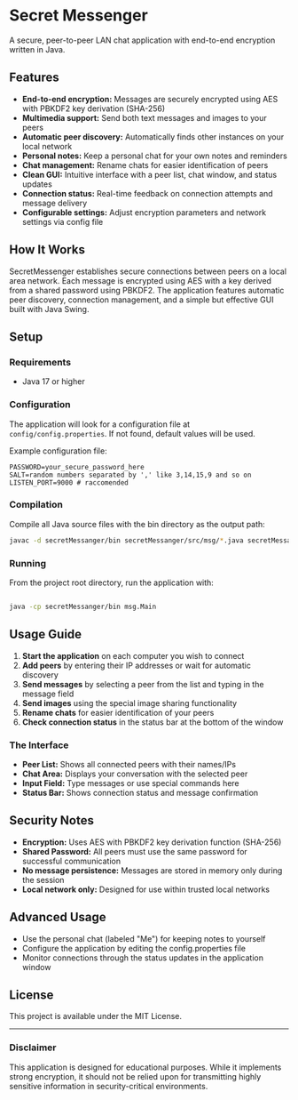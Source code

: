 # Secret Messenger

A secure, peer-to-peer LAN chat application with end-to-end encryption written in Java.

## Features

- **End-to-end encryption:** Messages are securely encrypted using AES with PBKDF2 key derivation (SHA-256)
- **Multimedia support:** Send both text messages and images to your peers
- **Automatic peer discovery:** Automatically finds other instances on your local network
- **Personal notes:** Keep a personal chat for your own notes and reminders
- **Chat management:** Rename chats for easier identification of peers
- **Clean GUI:** Intuitive interface with a peer list, chat window, and status updates
- **Connection status:** Real-time feedback on connection attempts and message delivery
- **Configurable settings:** Adjust encryption parameters and network settings via config file

## How It Works

SecretMessenger establishes secure connections between peers on a local area network. Each message is encrypted using AES with a key derived from a shared password using PBKDF2. The application features automatic peer discovery, connection management, and a simple but effective GUI built with Java Swing.

## Setup

### Requirements

- Java 17 or higher

### Configuration

The application will look for a configuration file at `config/config.properties`. If not found, default values will be used.

Example configuration file:
```properties
PASSWORD=your_secure_password_here
SALT=random numbers separated by ',' like 3,14,15,9 and so on
LISTEN_PORT=9000 # raccomended
```

### Compilation

Compile all Java source files with the bin directory as the output path:

```bash
javac -d secretMessanger/bin secretMessanger/src/msg/*.java secretMessanger/src/msg/*/*.java
```

### Running

From the project root directory, run the application with:

```bash

java -cp secretMessanger/bin msg.Main
```

## Usage Guide

1. **Start the application** on each computer you wish to connect
2. **Add peers** by entering their IP addresses or wait for automatic discovery
3. **Send messages** by selecting a peer from the list and typing in the message field
4. **Send images** using the special image sharing functionality
5. **Rename chats** for easier identification of your peers
6. **Check connection status** in the status bar at the bottom of the window

### The Interface

- **Peer List:** Shows all connected peers with their names/IPs
- **Chat Area:** Displays your conversation with the selected peer
- **Input Field:** Type messages or use special commands here
- **Status Bar:** Shows connection status and message confirmation

## Security Notes

- **Encryption:** Uses AES with PBKDF2 key derivation function (SHA-256)
- **Shared Password:** All peers must use the same password for successful communication
- **No message persistence:** Messages are stored in memory only during the session
- **Local network only:** Designed for use within trusted local networks

## Advanced Usage

- Use the personal chat (labeled "Me") for keeping notes to yourself
- Configure the application by editing the config.properties file
- Monitor connections through the status updates in the application window

## License

This project is available under the MIT License.

---

### Disclaimer

This application is designed for educational purposes. While it implements strong encryption, it should not be relied upon for transmitting highly sensitive information in security-critical environments.
